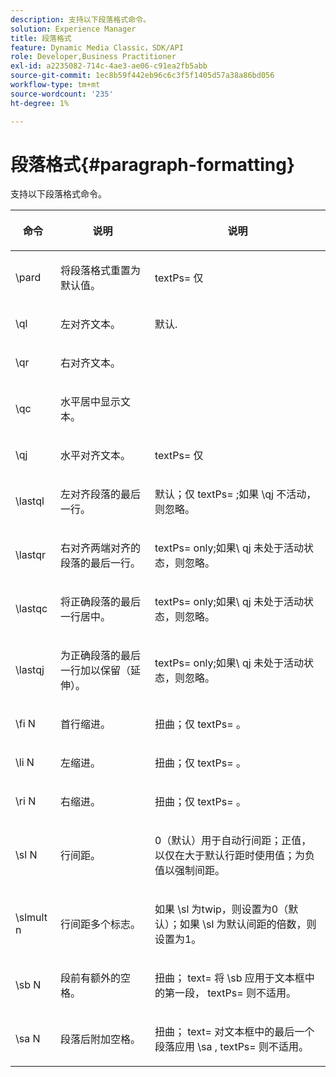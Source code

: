 ```yaml
---
description: 支持以下段落格式命令。
solution: Experience Manager
title: 段落格式
feature: Dynamic Media Classic，SDK/API
role: Developer,Business Practitioner
exl-id: a2235082-714c-4ae3-ae06-c91ea2fb5abb
source-git-commit: 1ec8b59f442eb96c6c3f5f1405d57a38a86bd056
workflow-type: tm+mt
source-wordcount: '235'
ht-degree: 1%

---
```


# 段落格式{#paragraph-formatting}

支持以下段落格式命令。

<table id="table_5DD044E1C0614A29A2413557DF57197D"> 
 <thead> 
  <tr> 
   <th class="entry"> <p>命令 </p> </th> 
   <th class="entry"> <p>说明 </p> </th> 
   <th class="entry"> <p>说明 </p> </th> 
  </tr> 
 </thead>
 <tbody> 
  <tr> 
   <td> <span class="codeph"> \pard  </span> </td> 
   <td> <p>将段落格式重置为默认值。 </p> </td> 
   <td> <p> <span class="codeph"> textPs= </span> 仅 </p> </td> 
  </tr> 
  <tr> 
   <td> <span class="codeph"> \ql  </span> </td> 
   <td> <p>左对齐文本。 </p> </td> 
   <td> <p>默认. </p> </td> 
  </tr> 
  <tr> 
   <td> <span class="codeph"> \qr  </span> </td> 
   <td> <p>右对齐文本。 </p> </td> 
   <td> <p> </p> </td> 
  </tr> 
  <tr> 
   <td> <span class="codeph"> \qc  </span> </td> 
   <td> <p>水平居中显示文本。 </p> </td> 
   <td> <p> </p> </td> 
  </tr> 
  <tr> 
   <td> <span class="codeph"> \qj  </span> </td> 
   <td> <p>水平对齐文本。 </p> </td> 
   <td> <p> <span class="codeph"> textPs= </span> 仅 </p> </td> 
  </tr> 
  <tr> 
   <td> <span class="codeph"> \lastql  </span> </td> 
   <td> <p>左对齐段落的最后一行。 </p> </td> 
   <td> <p>默认；仅<span class="codeph"> textPs= </span>;如果<span class="codeph"> \qj </span>不活动，则忽略。 </p> </td> 
  </tr> 
  <tr> 
   <td> <span class="codeph"> \lastqr  </span> </td> 
   <td> <p>右对齐两端对齐的段落的最后一行。 </p> </td> 
   <td> <p> <span class="codeph"> textPs=  </span> only;如果\ <span class="codeph"> qj </span> 未处于活动状态，则忽略。 </p> </td> 
  </tr> 
  <tr> 
   <td> <span class="codeph"> \lastqc  </span> </td> 
   <td> <p>将正确段落的最后一行居中。 </p> </td> 
   <td> <p> <span class="codeph"> textPs=  </span> only;如果\ <span class="codeph"> qj </span>未处于活动状态，则忽略。 </p> </td> 
  </tr> 
  <tr> 
   <td> <span class="codeph"> \lastqj  </span> </td> 
   <td> <p>为正确段落的最后一行加以保留（延伸）。 </p> </td> 
   <td> <p> <span class="codeph"> textPs=  </span> only;如果\ <span class="codeph"> qj </span>未处于活动状态，则忽略。 </p> </td> 
  </tr> 
  <tr> 
   <td> <span class="codeph"> \fi  <span class="varname"> N  </span> </span> </td> 
   <td> <p>首行缩进。 </p> </td> 
   <td> <p>扭曲；仅<span class="codeph"> textPs= </span>。 </p> </td> 
  </tr> 
  <tr> 
   <td> <span class="codeph"> \li  <span class="varname"> N  </span> </span> </td> 
   <td> <p>左缩进。 </p> </td> 
   <td> <p>扭曲；仅<span class="codeph"> textPs= </span>。 </p> </td> 
  </tr> 
  <tr> 
   <td> <span class="codeph"> \ri  <span class="varname"> N  </span> </span> </td> 
   <td> <p>右缩进。 </p> </td> 
   <td> <p>扭曲；仅<span class="codeph"> textPs= </span>。 </p> </td> 
  </tr> 
  <tr> 
   <td> <span class="codeph"> \sl  <span class="varname"> N  </span> </span> </td> 
   <td> <p>行间距。 </p> </td> 
   <td> <p>0（默认）用于自动行间距；正值，以仅在大于默认行距时使用值；为负值以强制间距。 </p> </td> 
  </tr> 
  <tr> 
   <td> <span class="codeph"> \slmult  <span class="varname"> n  </span> </span> </td> 
   <td> <p>行间距多个标志。 </p> </td> 
   <td> <p>如果<span class="codeph"> \sl </span>为twip，则设置为0（默认）；如果<span class="codeph"> \sl </span>为默认间距的倍数，则设置为1。 </p> </td> 
  </tr> 
  <tr> 
   <td> <span class="codeph"> \sb  <span class="varname"> N  </span> </span> </td> 
   <td> <p>段前有额外的空格。 </p> </td> 
   <td> <p>扭曲；<span class="codeph"> text= </span>将<span class="codeph"> \sb </span>应用于文本框中的第一段，<span class="codeph"> textPs= </span>则不适用。 </p> </td> 
  </tr> 
  <tr> 
   <td> <span class="codeph"> \sa  <span class="varname"> N  </span> </span> </td> 
   <td> <p>段落后附加空格。 </p> </td> 
   <td> <p>扭曲；<span class="codeph"> text= </span>对文本框中的最后一个段落应用<span class="codeph"> \sa </span>,<span class="codeph"> textPs= </span>则不适用。 </p> </td> 
  </tr> 
 </tbody> 
</table>
